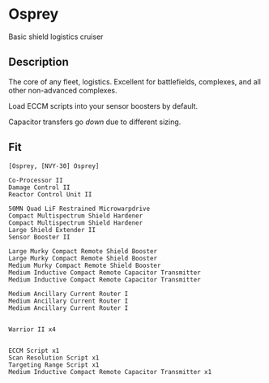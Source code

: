 # Osprey
Basic shield logistics cruiser

## Description
The core of any fleet, logistics. Excellent for battlefields, complexes, and all other non-advanced complexes.

Load ECCM scripts into your sensor boosters by default.

Capacitor transfers go *down* due to different sizing.

## Fit
```
[Osprey, [NVY-30] Osprey]

Co-Processor II
Damage Control II
Reactor Control Unit II

50MN Quad LiF Restrained Microwarpdrive
Compact Multispectrum Shield Hardener
Compact Multispectrum Shield Hardener
Large Shield Extender II
Sensor Booster II

Large Murky Compact Remote Shield Booster
Large Murky Compact Remote Shield Booster
Medium Murky Compact Remote Shield Booster
Medium Inductive Compact Remote Capacitor Transmitter
Medium Inductive Compact Remote Capacitor Transmitter

Medium Ancillary Current Router I
Medium Ancillary Current Router I
Medium Ancillary Current Router I


Warrior II x4


ECCM Script x1
Scan Resolution Script x1
Targeting Range Script x1
Medium Inductive Compact Remote Capacitor Transmitter x1
```